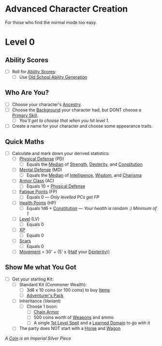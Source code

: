 # Advanced Character Creation

For those who find the normal mode too easy.

# Level 0

## Ability Scores

- [ ] Roll for [Ability Scores](../../Player%20Characters/The%20Ability%20Scores/Ability%20Scores.md):
	- [ ] Use [Old School Ability Generation](Old%20School%20Ability%20Generation.md)

## Who Are You?

- [ ] Choose your character's [Ancestry](../../Player%20Characters/Ancenstries/Ancestry.md).
- [ ] Choose the [Background](../../Player%20Characters/Backgrounds/Background.md) your character had, but DONT choose a [Primary Skill](../../Player%20Characters/Backgrounds/Primary%20Skill.md).
	- [ ] *You'll get to choose that when you hit level 1.*
- [ ] Create a name for your character and choose some appearance traits.

## Quick Maths

- [ ] Calculate and mark down your derived statistics:
	- [ ] [Physical Defense](../../Player%20Characters/Derived%20Statistics/Physical%20Defense.md) (PD)
		- [ ] Equals the [Median](../../Game%20Procedures/Core%20Procedures/Half.md#Median) of [Strength](../../Player%20Characters/The%20Ability%20Scores/Strength.md), [Dexterity](../../Player%20Characters/The%20Ability%20Scores/Dexterity.md), and [Constitution](../../Player%20Characters/The%20Ability%20Scores/Constitution.md)
	- [ ] [Mental Defense](../../Player%20Characters/Derived%20Statistics/Mental%20Defense.md) (MD)
		- [ ] Equals the [Median](../../Game%20Procedures/Core%20Procedures/Half.md#Median) of [Intelligence](../../Player%20Characters/The%20Ability%20Scores/Intelligence.md), [Wisdom](../../Player%20Characters/The%20Ability%20Scores/Wisdom.md), and [Charisma](../../Player%20Characters/The%20Ability%20Scores/Charisma.md)
	- [ ] [Armor Class](../../Player%20Characters/Derived%20Statistics/Armor%20Class.md) (AC)
		- [ ] Equals 10 + [Physical Defense](../../Player%20Characters/Derived%20Statistics/Physical%20Defense.md)
	- [ ] [Fatigue Points](../../Player%20Characters/Derived%20Statistics/Fatigue%20Points.md) (FP)
		- [ ] Equals 0 — *Only levelled PCs get FP*
	- [ ] [Health Points](../../Player%20Characters/Derived%20Statistics/Health%20Points.md) (HP)
		- [ ] Equals 1d6 + [Constitution](../../Player%20Characters/The%20Ability%20Scores/Constitution.md) — *Your health is random :) Minimum of 1*
	- [ ] [Level](../../Player%20Characters/Derived%20Statistics/Level.md) (LV)
		- [ ] Equals 0
	- [ ] [XP](../../Player%20Characters/Derived%20Statistics/Experience%20Points.md)
		- [ ] Equals 0
	- [ ] [Scars](../../Player%20Characters/Derived%20Statistics/Scars.md)
		- [ ] Equals 0
	- [ ] [Movement](../../Game%20Procedures/Combat/Movement.md) = 30' + (5' x ([Half](../../Game%20Procedures/Core%20Procedures/Half.md) your [Dexterity](../../Player%20Characters/The%20Ability%20Scores/Dexterity.md)))

## Show Me what You Got

- [ ] Get your starting Kit:
	- [ ] Standard Kit (Commoner Wealth):
		- [ ] 3d6 x 10 coins (or 100 coins) to buy [Items](../../Items%20and%20Gear/Items.md)
		- [ ] [Adventurer's Pack](../../Items%20and%20Gear/Gear/100%20Coins/Adventurer's%20Pack.md)
	- [ ] Inheritance (*Variant*)
		- [ ] Choose 1 boon:
			- [ ] [Chain Armor](../../Items%20and%20Gear/Armor/Mundane%20Armor/Chain%20Armor.md)
			- [ ] 500 coins worth of [Weapons](../../Items%20and%20Gear/Weapons/Weapons.md) and ammo
			- [ ] A single [1st Level Spell](../../Magic/Spells/Spells%20by%20Level/Level%201/1st%20Level%20Spells.md) and a [Learned Domain](../../Magic/Spellcasting/Spell%20Learning/Learned%20Domains.md) to go with it
	- [ ] The party does NOT start with a [Horse](../../Items%20and%20Gear/Gear/250%20Coins/Horse,%20Draft.md) and [Wagon](../../Items%20and%20Gear/Gear/250%20Coins/Wagon.md)

*A [Coin](../../Resources%20for%20GMs/Economy/Coins.md) is an Imperial Silver Piece*
